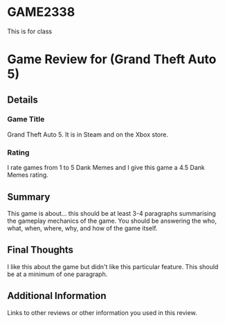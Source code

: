 # GAME2338
This is for class



# Game Review for (Grand Theft Auto 5)

## Details

### Game Title
Grand Theft Auto 5. It is in Steam and on the Xbox store.

### Rating
I rate games from 1 to 5 Dank Memes and I give this game a 4.5 Dank Memes rating.

## Summary

This game is about... this should be at least 3-4 paragraphs summarising the gameplay mechanics of the game. You should be answering the who, what, when, where, why, and how of the game itself.

## Final Thoughts
I like this about the game but didn't like this particular feature. This should be at a minimum of one paragraph.

## Additional Information
Links to other reviews or other information you used in this review.
